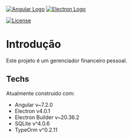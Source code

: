 [![Angular Logo](https://www.vectorlogo.zone/logos/angular/angular-icon.svg)](https://angular.io/) [![Electron Logo](https://www.vectorlogo.zone/logos/electronjs/electronjs-icon.svg)](https://electronjs.org/)

[![License](https://img.shields.io/badge/License-AGPL--3-brightgreen.svg)](LICENSE.md)

# Introdução

Este projeto é um gerenciador financeiro pessoal.

## Techs

Atualmente construído com:

- Angular v~7.2.0
- Electron v4.0.1
- Electron Builder v~20.36.2
- SQLite v^4.0.6
- TypeOrm v^0.2.11


